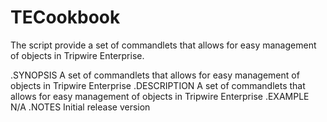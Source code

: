 # TECookbook
The script provide a set of commandlets that allows for easy management of objects in Tripwire Enterprise.

  .SYNOPSIS
    A set of commandlets that allows for easy management of objects in Tripwire Enterprise
  .DESCRIPTION
    A set of commandlets that allows for easy management of objects in Tripwire Enterprise
  .EXAMPLE
    N/A
  .NOTES
    Initial release version

